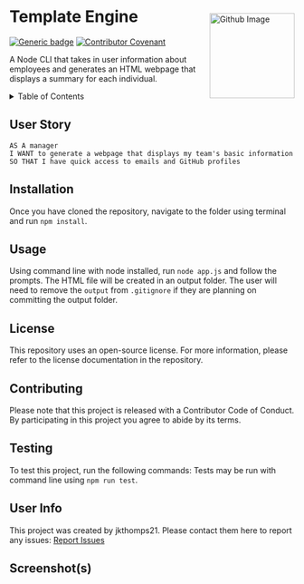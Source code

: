 <img src="https://avatars0.githubusercontent.com/u/49950576?v=4" alt="Github Image" width="150" align="right" style="margin: 50px 0 0 10px"/>

# Template Engine

[![Generic badge](https://img.shields.io/badge/license-MIT-green.svg)](https://shields.io/) [![Contributor Covenant](https://img.shields.io/badge/Contributor%20Covenant-v2.0%20adopted-ff69b4.svg)](https://www.contributor-covenant.org/version/2/0/code_of_conduct/code_of_conduct.md)

A Node CLI that takes in user information about employees and generates an HTML webpage that displays a summary for each individual.

<details>
<summary>Table of Contents</summary>

## Table of Contents
* Description
* [Installation](#installation)
* [Usage](#usage)
* [License](#license)
* [Contributing](#contributing)
* [Testing](#testing)
* [User Info](#user-info)

</details>

## User Story
```
AS A manager
I WANT to generate a webpage that displays my team's basic information
SO THAT I have quick access to emails and GitHub profiles
```

## Installation
Once you have cloned the repository, navigate to the folder using terminal and run `npm install`.

## Usage
Using command line with node installed, run `node app.js` and follow the prompts. The HTML file will be created in an output folder. The user will need to remove the `output` from `.gitignore` if they are planning on committing the output folder.

## License
This repository uses an open-source license. For more information, please refer to the license documentation in the repository.

## Contributing
Please note that this project is released with a Contributor Code of Conduct. By participating in this project you agree to abide by its terms.

## Testing
To test this project, run the following commands:
Tests may be run with command line using `npm run test`.

## User Info
This project was created by jkthomps21.
Please contact them here to report any issues: <a href="mailto:jkthomps21@gmail.com">Report Issues</a>

## Screenshot(s)
